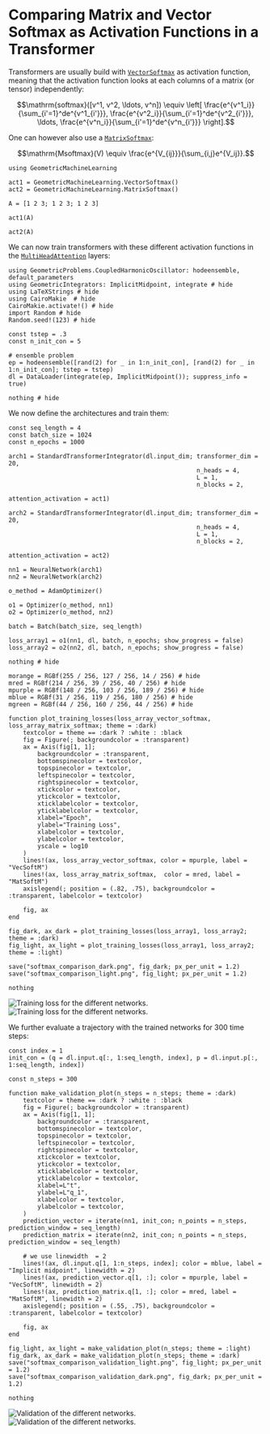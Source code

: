 # Comparing Matrix and Vector Softmax as Activation Functions in a Transformer

Transformers are usually build with [`VectorSoftmax`](@ref) as activation function, meaning that the activation function looks at each columns of a matrix (or tensor) independently:

```math
\mathrm{softmax}([v^1, v^2, \ldots, v^n]) \equiv \left[ \frac{e^{v^1_i}}{\sum_{i'=1}^de^{v^1_{i'}}}, \frac{e^{v^2_i}}{\sum_{i'=1}^de^{v^2_{i'}}}, \ldots, \frac{e^{v^n_i}}{\sum_{i'=1}^de^{v^n_{i'}}} \right].
```

One can however also use a [`MatrixSoftmax`](@ref):

```math
\mathrm{Msoftmax}(V) \equiv \frac{e^{V_{ij}}}{\sum_{i,j}e^{V_ij}}.
```

```@example softmax_comparison
using GeometricMachineLearning

act1 = GeometricMachineLearning.VectorSoftmax()
act2 = GeometricMachineLearning.MatrixSoftmax()

A = [1 2 3; 1 2 3; 1 2 3]
```

```@example softmax_comparison
act1(A)
```

```@example softmax_comparison
act2(A)
```

We can now train transformers with these different activation functions in the [`MultiHeadAttention`](@ref) layers:

```@example softmax_comparison
using GeometricProblems.CoupledHarmonicOscillator: hodeensemble, default_parameters
using GeometricIntegrators: ImplicitMidpoint, integrate # hide
using LaTeXStrings # hide
using CairoMakie  # hide
CairoMakie.activate!() # hide
import Random # hide
Random.seed!(123) # hide

const tstep = .3
const n_init_con = 5

# ensemble problem
ep = hodeensemble([rand(2) for _ in 1:n_init_con], [rand(2) for _ in 1:n_init_con]; tstep = tstep)
dl = DataLoader(integrate(ep, ImplicitMidpoint()); suppress_info = true)

nothing # hide
```

We now define the architectures and train them: 

```@example softmax_comparison
const seq_length = 4
const batch_size = 1024
const n_epochs = 1000

arch1 = StandardTransformerIntegrator(dl.input_dim; transformer_dim = 20,
                                                    n_heads = 4, 
                                                    L = 1, 
                                                    n_blocks = 2,
                                                    attention_activation = act1)

arch2 = StandardTransformerIntegrator(dl.input_dim; transformer_dim = 20,
                                                    n_heads = 4,
                                                    L = 1,
                                                    n_blocks = 2,
                                                    attention_activation = act2)

nn1 = NeuralNetwork(arch1)
nn2 = NeuralNetwork(arch2)

o_method = AdamOptimizer()

o1 = Optimizer(o_method, nn1)
o2 = Optimizer(o_method, nn2)

batch = Batch(batch_size, seq_length)

loss_array1 = o1(nn1, dl, batch, n_epochs; show_progress = false)
loss_array2 = o2(nn2, dl, batch, n_epochs; show_progress = false)

nothing # hide
```

```@setup softmax_comparison
morange = RGBf(255 / 256, 127 / 256, 14 / 256) # hide
mred = RGBf(214 / 256, 39 / 256, 40 / 256) # hide
mpurple = RGBf(148 / 256, 103 / 256, 189 / 256) # hide
mblue = RGBf(31 / 256, 119 / 256, 180 / 256) # hide
mgreen = RGBf(44 / 256, 160 / 256, 44 / 256) # hide

function plot_training_losses(loss_array_vector_softmax, loss_array_matrix_softmax; theme = :dark)
    textcolor = theme == :dark ? :white : :black
    fig = Figure(; backgroundcolor = :transparent)
    ax = Axis(fig[1, 1]; 
        backgroundcolor = :transparent,
        bottomspinecolor = textcolor, 
        topspinecolor = textcolor,
        leftspinecolor = textcolor,
        rightspinecolor = textcolor,
        xtickcolor = textcolor, 
        ytickcolor = textcolor,
        xticklabelcolor = textcolor,
        yticklabelcolor = textcolor,
        xlabel="Epoch", 
        ylabel="Training Loss",
        xlabelcolor = textcolor,
        ylabelcolor = textcolor,
        yscale = log10
    )
    lines!(ax, loss_array_vector_softmax, color = mpurple, label = "VecSoftM")
    lines!(ax, loss_array_matrix_softmax,  color = mred, label = "MatSoftM")
    axislegend(; position = (.82, .75), backgroundcolor = :transparent, labelcolor = textcolor)

    fig, ax
end

fig_dark, ax_dark = plot_training_losses(loss_array1, loss_array2; theme = :dark)
fig_light, ax_light = plot_training_losses(loss_array1, loss_array2; theme = :light)

save("softmax_comparison_dark.png", fig_dark; px_per_unit = 1.2)
save("softmax_comparison_light.png", fig_light; px_per_unit = 1.2)

nothing
```

![Training loss for the different networks.](softmax_comparison_light.png)
![Training loss for the different networks.](softmax_comparison_dark.png)


We further evaluate a trajectory with the trained networks for 300 time steps: 

```@setup softmax_comparison
const index = 1
init_con = (q = dl.input.q[:, 1:seq_length, index], p = dl.input.p[:, 1:seq_length, index])

const n_steps = 300

function make_validation_plot(n_steps = n_steps; theme = :dark)
    textcolor = theme == :dark ? :white : :black
    fig = Figure(; backgroundcolor = :transparent)
    ax = Axis(fig[1, 1]; 
        backgroundcolor = :transparent,
        bottomspinecolor = textcolor, 
        topspinecolor = textcolor,
        leftspinecolor = textcolor,
        rightspinecolor = textcolor,
        xtickcolor = textcolor, 
        ytickcolor = textcolor,
        xticklabelcolor = textcolor,
        yticklabelcolor = textcolor,
        xlabel=L"t", 
        ylabel=L"q_1",
        xlabelcolor = textcolor,
        ylabelcolor = textcolor,
    )
    prediction_vector = iterate(nn1, init_con; n_points = n_steps, prediction_window = seq_length)
    prediction_matrix = iterate(nn2, init_con; n_points = n_steps, prediction_window = seq_length)

    # we use linewidth  = 2
    lines!(ax, dl.input.q[1, 1:n_steps, index]; color = mblue, label = "Implicit midpoint", linewidth = 2)
    lines!(ax, prediction_vector.q[1, :]; color = mpurple, label = "VecSoftM", linewidth = 2)
    lines!(ax, prediction_matrix.q[1, :]; color = mred, label = "MatSoftM", linewidth = 2)
    axislegend(; position = (.55, .75), backgroundcolor = :transparent, labelcolor = textcolor)

    fig, ax
end

fig_light, ax_light = make_validation_plot(n_steps; theme = :light)
fig_dark, ax_dark = make_validation_plot(n_steps; theme = :dark)
save("softmax_comparison_validation_light.png", fig_light; px_per_unit = 1.2)
save("softmax_comparison_validation_dark.png", fig_dark; px_per_unit = 1.2)

nothing
```

![Validation of the different networks.](softmax_comparison_validation_light.png)
![Validation of the different networks.](softmax_comparison_validation_dark.png)